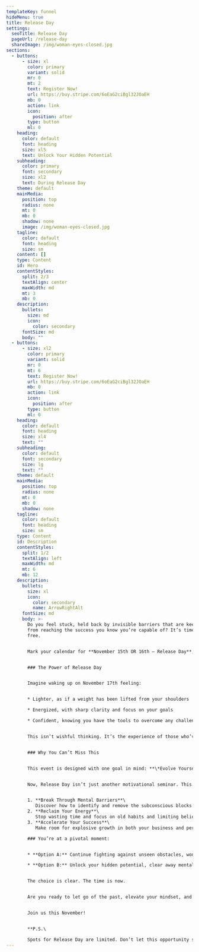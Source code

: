 ```yaml
---
templateKey: funnel
hideMenu: true
title: Release Day
settings:
  seoTitle: Release Day
  pageUrl: /release-day
  shareImage: /img/woman-eyes-closed.jpg
sections:
  - buttons:
      - size: xl
        color: primary
        variant: solid
        mr: 0
        mt: 2
        text: Register Now!
        url: https://buy.stripe.com/6oEaG2ciBgl32JOaEH
        mb: 0
        action: link
        icon:
          position: after
        type: button
        ml: 0
    heading:
      color: default
      font: heading
      size: xl5
      text: Unlock Your Hidden Potential
    subheading:
      color: primary
      font: secondary
      size: xl2
      text: During Release Day
    theme: default
    mainMedia:
      position: top
      radius: none
      mt: 0
      mb: 0
      shadow: none
      image: /img/woman-eyes-closed.jpg
    tagline:
      color: default
      font: heading
      size: sm
    content: []
    type: Content
    id: Hero
    contentStyles:
      split: 2/3
      textAlign: center
      maxWidth: md
      mt: 3
      mb: 0
    description:
      bullets:
        size: md
        icon:
          color: secondary
      fontSize: md
      body: ""
  - buttons:
      - size: xl2
        color: primary
        variant: solid
        mr: 0
        mt: 6
        text: Register Now!
        url: https://buy.stripe.com/6oEaG2ciBgl32JOaEH
        mb: 0
        action: link
        icon:
          position: after
        type: button
        ml: 0
    heading:
      color: default
      font: heading
      size: xl4
      text: ""
    subheading:
      color: default
      font: secondary
      size: lg
      text: ""
    theme: default
    mainMedia:
      position: top
      radius: none
      mt: 0
      mb: 0
      shadow: none
    tagline:
      color: default
      font: heading
      size: sm
    type: Content
    id: Description
    contentStyles:
      split: 1/2
      textAlign: left
      maxWidth: md
      mt: 6
      mb: 12
    description:
      bullets:
        size: xl
        icon:
          color: secondary
          name: ArrowRightAlt
      fontSize: md
      body: >-
        Do you feel stuck, held back by invisible barriers that are keeping you
        from reaching the success you know you’re capable of? It’s time to break
        free.


        Mark your calendar for **November 15th OR 16th – Release Day**, your opportunity for a life-changing breakthrough (limited seats available).


        ### The Power of Release Day


        Imagine waking up on November 17th feeling:


        * Lighter, as if a weight has been lifted from your shoulders

        * Energized, with sharp clarity and focus on your goals

        * Confident, knowing you have the tools to overcome any challenge


        This isn’t wishful thinking. It’s the experience of those who’ve unlocked their potential with the revolutionary Resolution Formula™.


        ### Why You Can’t Miss This


        This event is designed with one goal in mind: **\*Evolve Yourself**.* You’ll gain a powerful and practical transformation for your mind and your life.


        Now, Release Day isn’t just another motivational seminar. This *3 hour event* is your chance to learn practical tools that you can apply immediately and for years to come:


        1. **Break Through Mental Barriers**\
           Discover how to identify and remove the subconscious blocks that have been holding you back. Our formulas are the fastest and most precise methods we’ve ever seen – simple yet transformative. You won’t just break barriers during the event; you’ll continue to shatter them long after.
        2. **Reclaim Your Energy**\
           Stop wasting time and focus on old habits and limiting beliefs. These patterns have kept you stuck long enough, and Release Day is your chance to finally let them go. This is a commitment you’ll look back on and thank yourself for, time and time again.
        3. **Accelerate Your Success**\
           Make room for explosive growth in both your business and personal life. The changes you experience will create a compounding effect – imagine what that could do for your future.

        ### You’re at a pivotal moment:


        * **Option A:** Continue fighting against unseen obstacles, wondering why success always feels just out of reach.

        * **Option B:** Unlock your hidden potential, clear away mental barriers, and propel yourself toward your goals with unstoppable momentum.


        The choice is clear. The time is now.


        Are you ready to let go of the past, elevate your mindset, and accelerate your future?


        Join us this November!


        **P.S.\

        Spots for Release Day are limited. Don’t let this opportunity slip away. Secure your spot now and prepare for a life-changing breakthrough.**
---
```

